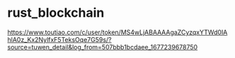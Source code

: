 # rust_blockchain

https://www.toutiao.com/c/user/token/MS4wLjABAAAAgaZCyzqxYTWd0IAhlA0z_Kx2NylfxF5TeksOqe7G59s/?source=tuwen_detail&log_from=507bbb1bcdaee_1677239678750
